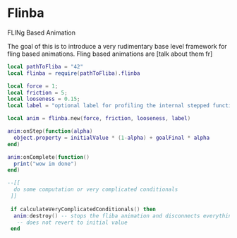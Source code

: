 # Flinba
FLINg Based Animation

The goal of this is to introduce a very rudimentary base level framework for fling based animations.
Fling based animations are [talk about them fr]

```lua
local pathToFliba = "42"
local flinba = require(pathToFliba).flinba

local force = 1;
local friction = 5;
local looseness = 0.15;
local label = "optional label for profiling the internal stepped function"

local anim = flinba.new(force, friction, looseness, label)

anim:onStep(function(alpha)
  object.property = initialValue * (1-alpha) + goalFinal * alpha
end)

anim:onComplete(function()
  print("wow im done")
end)

--[[
  do some computation or very complicated conditionals
 ]]
 
 if calculateVeryComplicatedConditionals() then
  anim:destroy() -- stops the fliba animation and disconnects everything, etc. 
   -- does not revert to initial value
 end
```
